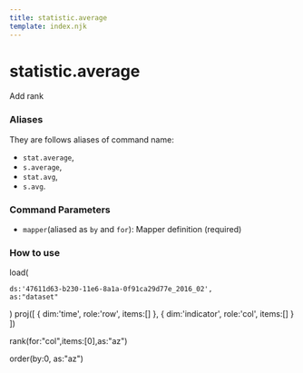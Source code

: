 ```yaml
---
title: statistic.average
template: index.njk
---
```

# statistic.average
Add rank


### Aliases
They are follows aliases of command name: 
+ ```stat.average```,  
+ ```s.average```,
+ ```stat.avg```,
+ ```s.avg```.


### Command Parameters

+ ```mapper```(aliased as ```by``` and ```for```): Mapper definition (required)


### How to use

load(

    ds:'47611d63-b230-11e6-8a1a-0f91ca29d77e_2016_02',
    as:"dataset"
)
proj([
  { dim:'time', role:'row', items:[] },
  { dim:'indicator', role:'col', items:[] }
])

rank(for:"col",items:[0],as:"az")

order(by:0, as:"az")
